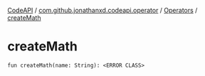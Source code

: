 [CodeAPI](../../index.md) / [com.github.jonathanxd.codeapi.operator](../index.md) / [Operators](index.md) / [createMath](.)

# createMath

`fun createMath(name: String): <ERROR CLASS>`